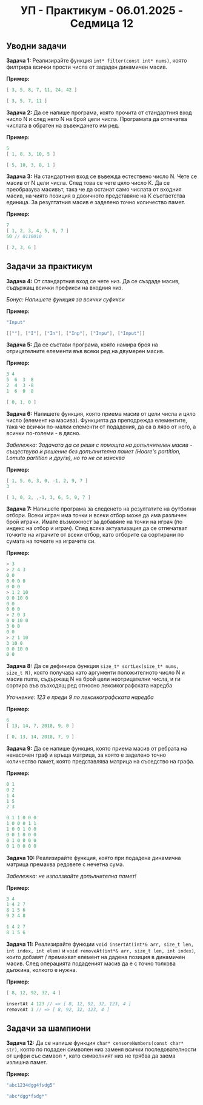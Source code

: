 <h1 align="center">УП - Практикум - 06.01.2025 - Седмица 12</h1>

## Уводни задачи

**Задача 1:** Реализирайте функция `int* filter(const int* nums)`, която филтрира всички прости числа от зададен динамичен масив.

**Пример:**

```c++
[ 3, 5, 8, 7, 11, 24, 42 ] 
```

```c++
[ 3, 5, 7, 11 ]
```

**Задача 2:** Да се напише програма, която прочита от стандартния вход число N и след него N на брой цели числа. Програмата да отпечатва числата в обратен на въвеждането им ред.

**Пример:**

```c++
5
[ 1, 8, 3, 10, 5 ] 
```

```c++
[ 5, 10, 3, 8, 1 ]
```

**Задача 3:** На стандартния вход се въвежда естествено число N. Чете се масив от N цели числа. След това се чете цяло число K. Да се преобразува масивът, така че да останат само числата от входния масив, на чиято позиция в двоичното представяне на K съответства единица. За резултатния масив е заделено точно количество памет.

**Пример:**

```c++
7
[ 1, 2, 3, 4, 5, 6, 7 ]
50 // 0110010
```

```c++
[ 2, 3, 6 ]
```

## Задачи за практикум

**Задача 4:** От стандартния вход се чете низ. Да се създаде масив, съдържащ всички префикси на входния низ.

*Бонус: Напишете функция за всички суфикси*

**Пример:**

```c++
"Input"
```

```c++
[[""], ["I"], ["In"], ["Inp"], ["Inpu"], ["Input"]]
```

**Задача 5:** Да се състави програма, която намира броя на отрицателните елементи във всеки ред на двумерен масив.

**Пример:**

```c++
3 4
5  6  3  8
2  4  3 -8
1  6  0  8
```

```c++
[ 0, 1, 0 ]
```

**Задача 6:** Напишете функция, която приема масив от цели числа и цяло число (елемент на масива). Функцията да преподрежда елементите, така че всички по-малки елементи от подадения, да са в ляво от него, а всички по-големи - в дясно. 

*Забележка: Задачата да се реши с помощта на допълнителен масив - съществува и решение без допълнителна памет (Hoare's partition, Lomuto partition и други), но то не се изисква*

**Пример:**

```c++
[ 1, 5, 6, 3, 0, -1, 2, 9, 7 ]
3
```

```c++
[ 1, 0, 2, ,-1, 3, 6, 5, 9, 7 ]
```

**Задача 7:** Напишете програма за следенето на резултатите на футболни отбори. Всеки играч има точки и всеки отбор може да има различен брой играчи. Имате възможност за добавяне на точки на играч (по индекс на отбор и играч). След всяка актуализация да се отпечатват точките на играчите от всеки отбор, като отборите са сортирани по сумата на точките на играчите си.

**Пример:**

```c++
> 3
> 2 4 3 
0 0
0 0 0 0
0 0 0
> 1 2 10
0 0 10 0
0 0
0 0 0
> 2 0 3
0 0 10 0
3 0 0
0 0
> 2 1 10
3 10 0
0 0 10 0
0 0
```

**Задача 8:** Да се дефинира функция `size_t* sortLex(size_t* nums, size_t N)`, която получава като аргументи положителното число N и масив nums, съдържащ N на брой цели неотрицателни числа, и ги сортира във възходящ ред относно лексикографската наредба 

*Уточнение: 123 е преди 9 по лексикографската наредба*

**Пример:**

```c++
6
[ 13, 14, 7, 2018, 9, 0 ]
```

```c++
[ 0, 13, 14, 2018, 7, 9 ]
```

**Задача 9:** Да се напише функция, която приема масив от ребрата на ненасочен граф и връща матрица, за която е заделено точно количество памет, която представлява матрица на съседство на графа.

**Пример:**

```c++
0 1
0 2
1 4
1 5
2 3
```

```c++
0 1 1 0 0 0 
1 0 0 0 1 1 
1 0 0 1 0 0 
0 0 1 0 0 0 
0 1 0 0 0 0 
0 1 0 0 0 0
```


**Задача 10:** Реализирайте функция, която при подадена динамична матрица премахва редовете с нечетна сума.

*Забележка: не използвайте допълнителна памет!*

**Пример:**

```c++  
3 4
1 4 2 7
8 1 5 6
9 2 4 8
```

```c++ 
1 4 2 7
8 1 5 6
```

**Задача 11:** Реализирайте функции `void insertAt(int*& arr, size_t len, int index, int elem)` и `void removeAt(int*& arr, size_t len, int index)`, които добавят / премахват елемент на дадена позиция в динамичен масив. След операцията подаденият масив да е с точно толкова дължина, колкото е нужна.

**Пример:**

```c++
[ 8, 12, 92, 32, 4 ]
```

```c++
insertAt 4 123 // => [ 8, 12, 92, 32, 123, 4 ]
removeAt 1 // => [ 8, 92, 32, 123, 4 ]
```

## Задачи за шампиони

**Задача 12:** Да се напише функция `char* censoreNumbers(const char* str)`, която по подаден символен низ заменя всички последователности от цифри със символ `*`, като символният низ не трябва да заема излишна памет.

**Пример:**

```c++
"abc1234dgg4fsdg5"
```

```c++
"abc*dgg*fsdg*"
```


